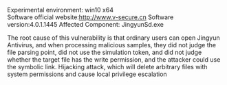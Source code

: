Experimental environment: win10 x64    
Software official website:http://www.v-secure.cn
Software version:4.0.1.1445
Affected Component: JingyunSd.exe
  
The root cause of this vulnerability is that ordinary users can open Jingyun Antivirus, and when processing malicious samples, they did not judge the file parsing point, did not use the simulation token, and did not judge whether the target file has the write permission, and the attacker could use the symbolic link. Hijacking attack, which will delete arbitrary files with system permissions and cause local privilege escalation
